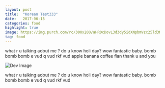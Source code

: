 ```yaml
---
layout: post
title:  "Korean Test333"
date:   2017-06-15
categories: food
highlight: true
image: https://img.purch.com/rc/300x200/aHR0cDovL3d3dy5idXNpbmVzc25ld3NkYWlseS5jb20vaW1hZ2VzL2kvMDAwLzAwOC85MjMvb3JpZ2luYWwvc3RhcnQuanBn
tag: food
---
```


what r u talking aobut me ? do u know holi day? wow fantastic baby. bomb bomb bomb e vud q vud rkf vud apple banana coffee fian thank u and you

![Dev Image](https://img.purch.com/rc/300x200/aHR0cDovL3d3dy5idXNpbmVzc25ld3NkYWlseS5jb20vaW1hZ2VzL2kvMDAwLzAwOC85MjMvb3JpZ2luYWwvc3RhcnQuanBn)

what r u talking aobut me ? do u know holi day? wow fantastic baby. bomb bomb bomb e vud q vud rkf vud
